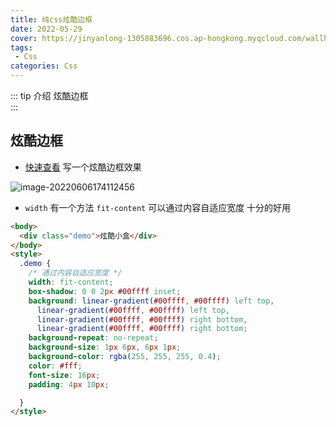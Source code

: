 ```yaml
---
title: 纯css炫酷边框
date: 2022-05-29
cover: https://jinyanlong-1305883696.cos.ap-hongkong.myqcloud.com/wallhaven-m958z9.jpg
tags:
 - Css
categories: Css
---
```


::: tip 介绍
炫酷边框<br>
:::

<!-- more -->

## 炫酷边框

* [快速查看](https://codepen.io/1079265662/pen/ExQpdod) 写一个炫酷边框效果

![image-20220606174112456](https://jinyanlong-1305883696.cos.ap-hongkong.myqcloud.com/image-20220606174112456.png)

* `width` 有一个方法 `fit-content` 可以通过内容自适应宽度 十分的好用

```html
<body>
  <div class="demo">炫酷小盒</div>
</body>
<style>
  .demo {
    /* 通过内容自适应宽度 */
    width: fit-content;
    box-shadow: 0 0 2px #00ffff inset;
    background: linear-gradient(#00ffff, #00ffff) left top,
      linear-gradient(#00ffff, #00ffff) left top,
      linear-gradient(#00ffff, #00ffff) right bottom,
      linear-gradient(#00ffff, #00ffff) right bottom;
    background-repeat: no-repeat;
    background-size: 1px 6px, 6px 1px;
    background-color: rgba(255, 255, 255, 0.4);
    color: #fff;
    font-size: 16px;
    padding: 4px 10px;

  }
</style>
```


